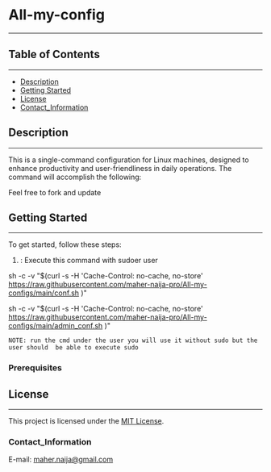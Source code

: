 # All-my-config

---

## Table of Contents
---
- [Description](#description)
- [Getting Started](#getting-started)
- [License](#license)
- [Contact_Information](#Contact_Information)

## Description
---
This is a single-command configuration for Linux machines, designed to enhance productivity and user-friendliness in daily operations. The command will accomplish the following:

Feel free to fork and update 

## Getting Started
---
To get started, follow these steps:
1. : Execute this command with sudoer user 

sh -c -v "$(curl -s -H 'Cache-Control: no-cache, no-store' https://raw.githubusercontent.com/maher-naija-pro/All-my-configs/main/conf.sh  )"

sh -c -v "$(curl -s -H 'Cache-Control: no-cache, no-store'  https://raw.githubusercontent.com/maher-naija-pro/All-my-configs/main/admin_conf.sh )"
   

    NOTE: run the cmd under the user you will use it without sudo but the user should  be able to execute sudo 
   ### Prerequisites


## License
---
This project is licensed under the [MIT License](LICENSE).


### Contact_Information
 E-mail: maher.naija@gmail.com




